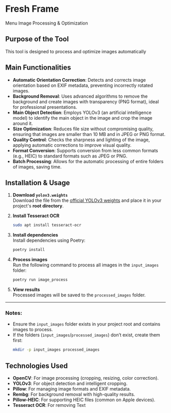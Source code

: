 # Fresh Frame 
Menu Image Processing & Optimization

## Purpose of the Tool

This tool is designed to process and optimize images automatically
## Main Functionalities

  - **Automatic Orientation Correction**: Detects and corrects image orientation based on EXIF metadata, preventing incorrectly rotated images.
  - **Background Removal**: Uses advanced algorithms to remove the background and create images with transparency (PNG format), ideal for professional presentations.
  - **Main Object Detection**: Employs YOLOv3 (an artificial intelligence model) to identify the main object in the image and crop the image around it.
  - **Size Optimization**: Reduces file size without compromising quality, ensuring that images are smaller than 10 MB and in JPEG or PNG format.
  - **Quality Control**: Checks the sharpness and lighting of the image, applying automatic corrections to improve visual quality.
  - **Format Conversion**: Supports conversion from less common formats (e.g., HEIC) to standard formats such as JPEG or PNG.
  - **Batch Processing**: Allows for the automatic processing of entire folders of images, saving time.

## Installation & Usage

1. **Download `yolov3.weights`**  
   Download the file from the [official YOLOv3 weights](https://github.com/patrick013/Object-Detection---Yolov3/blob/master/model/yolov3.weights) and place it in your project's **root directory**.

2. **Install Tesseract OCR**
   ```bash
   sudo apt install tesseract-ocr
   ```

3. **Install dependencies**  
   Install dependencies using Poetry:
   ```bash
   poetry install
   ```

4. **Process images**  
   Run the following command to process all images in the `input_images` folder:
   ```bash
   poetry run image_process
   ```

5. **View results**  
   Processed images will be saved to the `processed_images` folder.

---

### Notes:
- Ensure the `input_images` folder exists in your project root and contains images to process.
- If the folders (`input_images`/`processed_images`) don’t exist, create them first:
  ```bash
  mkdir -p input_images processed_images
  ```

## Technologies Used

  - **OpenCV**: For image processing (cropping, resizing, color correction).
  - **YOLOv3**: For object detection and intelligent cropping.
  - **Pillow**: For managing image formats and EXIF metadata.
  - **Rembg**: For background removal with high-quality results.
  - **Pillow-HEIC**: For supporting HEIC files (common on Apple devices).
  - **Tesseract OCR**: For removing Text

